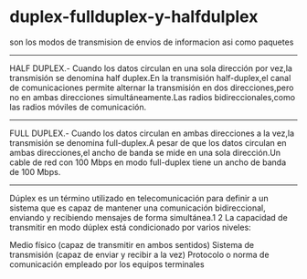 # duplex-fullduplex-y-halfdulplex
son los modos de transmision de envios de informacion asi como paquetes
**************
HALF DUPLEX.- Cuando los datos circulan en una sola dirección por vez,la transmisión se denomina half duplex.En la transmisión half-duplex,el canal de comunicaciones permite alternar la transmisión en dos direcciones,pero no en ambas direcciones simultáneamente.Las radios bidireccionales,como las radios móviles de comunicación.
***************
FULL DUPLEX.- Cuando los datos circulan en ambas direcciones a la vez,la transmisión se denomina full-duplex.A pesar de que los datos circulan en ambas direcciones,el ancho de banda se mide en una sola dirección.Un cable de red con 100 Mbps en modo full-duplex tiene un ancho de banda de 100 Mbps.
***************
Dúplex es un término utilizado en telecomunicación para definir a un sistema que es capaz de mantener una comunicación bidireccional, enviando y recibiendo mensajes de forma simultánea.1 2 La capacidad de transmitir en modo dúplex está condicionado por varios niveles:

Medio físico (capaz de transmitir en ambos sentidos)
Sistema de transmisión (capaz de enviar y recibir a la vez)
Protocolo o norma de comunicación empleado por los equipos terminales
